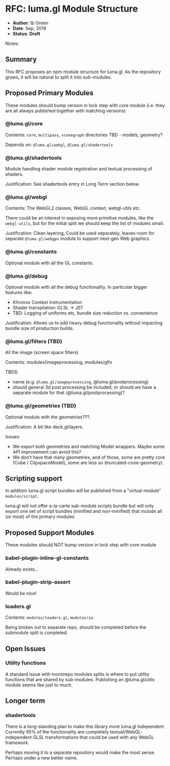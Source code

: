 # RFC: luma.gl Module Structure

* **Author**: Ib Green
* **Date**: Sep, 2018
* **Status**: **Draft**

Notes:

## Summary

This RFC proposes an npm module structure for luma.gl. As the repository grows, it will be natural to split it into sub-modules.


## Proposed Primary Modules

These modules should bump version in lock step with core module (i.e. they are all always published together with matching versions)


### @luma.gl/core

Contents: `core`, `multipass`, `scenegraph` directories
TBD - models, geometry?

Depends on: `@luma.gl/webgl`, `@luma.gl/shadertools`


### @luma.gl/shadertools

Module handling shader module registration and textual processing of shaders.

Justification: See shadertools entry in Long Term section below.


### @luma.gl/webgl

Contents: The WebGL2 classes, WebGL context, webgl-utils etc.

There could be an interest in exposing more primitive modules, like the `webgl-utils`, but for the initial split we should keep the list of modules small.

Justification: Clean layering, Could be used separately, leaves room for separate `@luma.gl/webgpu` module to support next-gen Web graphics.


### @luma.gl/constants

Optional module with all the GL constants.


### @luma.gl/debug

Optional module with all the debug functionality. In particular bigger features like:

* Khronos Context Instrumentation
* Shader transpilation: GLSL -> JS?
* TBD: Logging of uniforms etc, bundle size reduction vs. convenience

Justification: Allows us to add heavy debug functionality without impacting bundle size of production builds.


### @luma.gl/filters (TBD)

All the image (screen space filters)

Contents: modules/imageprocessing, modules/glfx

TBDS:

* name (e.g. `@luma.gl/imageprocessing`, @luma.gl/postprocessing)
* should general 3d post processing be included, or should we have a separate module for that (@luma.gl/postprocessing)?


### @luma.gl/geometries (TBD)

Optional module with the geometries???.

Justification: A bit like deck.gl/layers.

Issues:
* We export both geometries and matching Model wrappers. Maybe some API improvement can avoid this?
* We don't have that many geometries, and of those, some are pretty core (Cube / ClipspaceModel), some are less so (truncated-cone-geometry).


## Scripting support

In addition luma.gl script bundles will be published from a "virtual module" `modules/script`.

luma.gl will not offer a-la-carte sub-module scripts bundle but will only export one set of script bundles (minified and non-minified) that include all (or most) of the primary modules



## Proposed Support Modules

These modules should NOT bump version in lock step with core module

### babel-plugin-inline-gl-constants

Already exists...


### babel-plugin-strip-assert

Would be nice!


### loaders.gl

Contents: `modules/loaders.gl`, `modules/io`.

Being broken out to separate repo, should be completed before the submodule split is completed.




## Open Issues

### Utility functions

A standard issue with monorepo modules splits is where to put utility functions that are shared by sub-modules. Publishing an @luma.gl/utils module seems like just to much.



## Longer term

### shadertools

There is a long-standing plan to make this library more luma.gl independent. Currently 95% of the functionality are completely textual/WebGL-independent GLSL transformations that could be used with any WebGL framework.

Perhaps moving it to a separate repository would make the most sense. Perhaps under a new better name.

